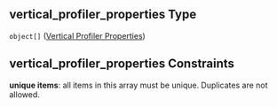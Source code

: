 ## vertical\_profiler\_properties Type

`object[]` ([Vertical Profiler Properties](iea43_wra_data_model-properties-measurement-location-measurement-location-properties-vertical-profiler-properties-vertical-profiler-properties.md))

## vertical\_profiler\_properties Constraints

**unique items**: all items in this array must be unique. Duplicates are not allowed.
